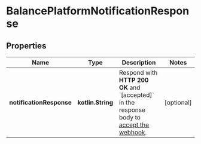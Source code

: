 
# BalancePlatformNotificationResponse

## Properties
Name | Type | Description | Notes
------------ | ------------- | ------------- | -------------
**notificationResponse** | **kotlin.String** | Respond with **HTTP 200 OK** and &#x60;[accepted]&#x60; in the response body to [accept the webhook](https://docs.adyen.com/development-resources/webhooks#accept-notifications). |  [optional]



